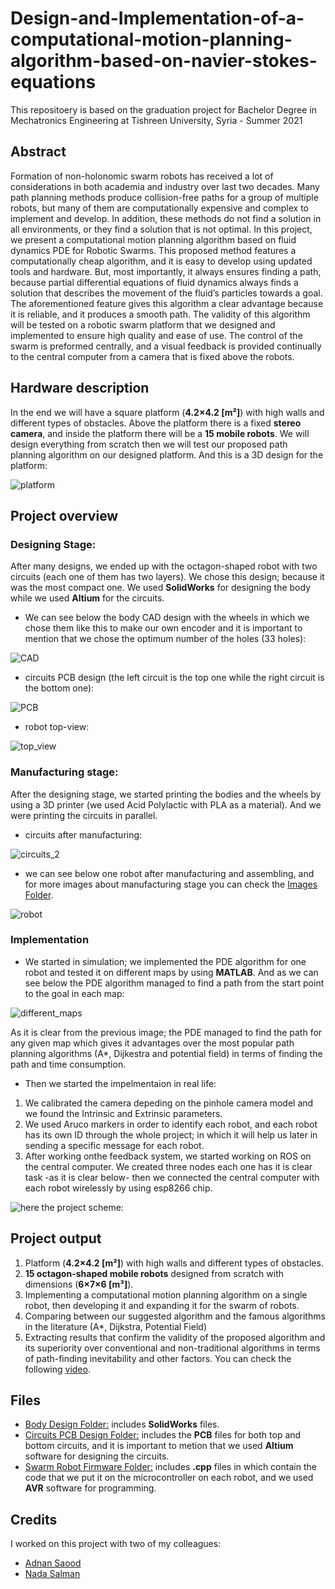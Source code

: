 # Design-and-Implementation-of-a-computational-motion-planning-algorithm-based-on-navier-stokes-equations
This repositoery is based on the graduation project for Bachelor Degree in Mechatronics Engineering at Tishreen University, Syria - Summer 2021

## Abstract
Formation of non-holonomic swarm robots has received a lot of considerations in both academia and
industry over last two decades. Many path planning methods produce collision-free paths for a group of
multiple robots, but many of them are computationally expensive and complex to implement and develop.
In addition, these methods do not find a solution in all environments, or they find a solution that is not
optimal. In this project, we present a computational motion planning algorithm based on fluid dynamics
PDE for Robotic Swarms. This proposed method features a computationally cheap algorithm, and it is
easy to develop using updated tools and hardware. But, most importantly, it always ensures finding a
path, because partial differential equations of fluid dynamics always finds a solution that describes the
movement of the fluid’s particles towards a goal. The aforementioned feature gives this algorithm a clear
advantage because it is reliable, and it produces a smooth path. The validity of this algorithm will be
tested on a robotic swarm platform that we designed and implemented to ensure high quality and ease of
use. The control of the swarm is preformed centrally, and a visual feedback is provided continually to the
central computer from a camera that is fixed above the robots.

## Hardware description
In the end we will have a square platform (**4.2×4.2 [m²]**) with high walls and different types of obstacles. Above the platform there is a fixed **stereo camera**, and inside the platform there will be a **15 mobile robots**. We will design everything from scratch then we will test our proposed path planning algorithm on our designed platform. And this is a 3D design for the platform:

![platform](https://github.com/SibaIssa/Design-and-Implementation-of-a-computational-motion-planning-algorithm/blob/main/Images/Platform_3D%20design.png)


## Project overview

### Designing Stage:

After many designs, we ended up with the octagon-shaped robot with two circuits (each one of them has two layers). We chose this design; because it was the most compact one. We used **SolidWorks** for designing the body while we used **Altium** for the circuits. 

- We can see below the body CAD design with the wheels in which we chose them like this to make our own encoder and it is important to mention that we chose the optimum number of the holes (33 holes):

![CAD](https://github.com/SibaIssa/Design-and-Implementation-of-a-computational-motion-planning-algorithm/blob/main/Images/CAD%20design.png)

- circuits PCB design (the left circuit is the top one while the right circuit is the bottom one):

![PCB](https://github.com/SibaIssa/Design-and-Implementation-of-a-computational-motion-planning-algorithm/blob/main/Images/circuits_PCB%20design.PNG)

- robot top-view:

![top_view](https://github.com/SibaIssa/Design-and-Implementation-of-a-computational-motion-planning-algorithm/blob/main/Images/one%20robot_3D%20design_Top%20view.jpg)

### Manufacturing stage:
After the designing stage, we started printing the bodies and the wheels by using a 3D printer (we used Acid Polylactic with PLA as a material). And we were printing the circuits in parallel.

- circuits after manufacturing:

![circuits_2](https://github.com/SibaIssa/Design-and-Implementation-of-a-computational-motion-planning-algorithm/blob/main/Images/circuits_real%20life.png)

- we can see below one robot after manufacturing and assembling, and for more images about manufacturing stage you can check the [Images Folder](https://github.com/SibaIssa/Design-and-Implementation-of-a-computational-motion-planning-algorithm/tree/main/Images).

![robot](https://github.com/SibaIssa/Design-and-Implementation-of-a-computational-motion-planning-algorithm/blob/main/Images/one%20robot_after%20assembling.png)

### Implementation
- We started in simulation; we implemented the PDE algorithm for one robot and tested it on different maps by using **MATLAB**. And as we can see below the PDE algorithm managed to find a path from the start point to the goal in each map:

![different_maps](https://github.com/SibaIssa/Design-and-Implementation-of-a-computational-motion-planning-algorithm/blob/main/Images/PDE%20results%20for%20different%20maps.png)

As it is clear from the previous image; the PDE managed to find the path for any given map which gives it advantages over the most popular path planning algorithms (A*, Dijkestra and potential field) in terms of finding the path and time consumption.

- Then we started the impelmentaion in real life:
1. We calibrated the camera depeding on the pinhole camera model and we found the Intrinsic and Extrinsic parameters.
2. We used Aruco markers in order to identify each robot, and each robot has its own ID through the whole project; in which it will help us later in sending a specific message for each robot.
3. After working onthe feedback system, we started working on ROS on the central computer. We created three nodes each one has it is clear task -as it is clear below- then we connected the central computer with each robot wirelessly by using esp8266 chip.

 ![here the project scheme:](https://github.com/SibaIssa/Design-and-Implementation-of-a-computational-motion-planning-algorithm/blob/main/Images/Algoritm%20Scheme.png)
## Project output
1. Platform (**4.2×4.2 [m²]**) with high walls and different types of obstacles.
2. **15 octagon-shaped mobile robots**  designed from scratch with dimensions (**6×7×6 [m³]**).
3. Implementing a computational motion planning algorithm on a single robot, then developing it and expanding it for the swarm of robots.
4. Comparing between our suggested algorithm and the famous algorithms in the literature (A*, Dijkstra, Potential Field) 
5. Extracting results that confirm the validity of the proposed algorithm and its superiority over conventional and non-traditional algorithms in terms of path-finding inevitability and other factors. You can check the following [video](https://www.dropbox.com/s/yim75ajkh6q3i72/video.mp4?dl=00).

## Files
- [Body Design Folder:](https://github.com/SibaIssa/Design-and-Implementation-of-a-computational-motion-planning-algorithm/tree/main/Body%20Design)
includes **SolidWorks** files.
- [Circuits PCB Design Folder:](https://github.com/SibaIssa/Design-and-Implementation-of-a-computational-motion-planning-algorithm/tree/main/Circuits%20PCB%20Design)
includes the **PCB** files for both top and bottom circuits, and it is important to metion that we used **Altium** software for designing the circuits.
- [Swarm Robot Firmware Folder:](https://github.com/SibaIssa/swarm-robot-firmware) includes **.cpp** files in which contain the code that we put it on the microcontroller on each robot, and we used **AVR** software for programming.

## Credits
I worked on this project with two of my colleagues:
- [Adnan Saood](https://github.com/adnan-saood)
- [Nada Salman](https://www.linkedin.com/in/nada-s-salman/)
